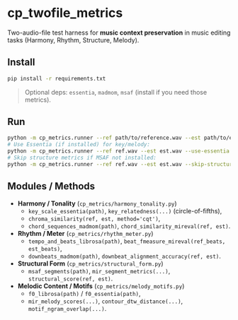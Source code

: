 
# cp_twofile_metrics

Two-audio-file test harness for **music context preservation** in music editing tasks (Harmony, Rhythm, Structure, Melody).

## Install

```bash
pip install -r requirements.txt
```

> Optional deps: `essentia`, `madmom`, `msaf` (install if you need those metrics).

## Run

```bash
python -m cp_metrics.runner --ref path/to/reference.wav --est path/to/edited.wav
# Use Essentia (if installed) for key/melody:
python -m cp_metrics.runner --ref ref.wav --est est.wav --use-essentia
# Skip structure metrics if MSAF not installed:
python -m cp_metrics.runner --ref ref.wav --est est.wav --skip-structure
```

## Modules / Methods

- **Harmony / Tonality** (`cp_metrics/harmony_tonality.py`)
  - `key_scale_essentia(path)`, `key_relatedness(...)` (circle-of-fifths), 
  - `chroma_similarity(ref, est, method='cqt')`,
  - `chord_sequences_madmom(path)`, `chord_similarity_mireval(ref, est)`.
- **Rhythm / Meter** (`cp_metrics/rhythm_meter.py`)
  - `tempo_and_beats_librosa(path)`, `beat_fmeasure_mireval(ref_beats, est_beats)`,
  - `downbeats_madmom(path)`, `downbeat_alignment_accuracy(ref, est)`.
- **Structural Form** (`cp_metrics/structural_form.py`)
  - `msaf_segments(path)`, `mir_segment_metrics(...)`, `structural_score(ref, est)`.
- **Melodic Content / Motifs** (`cp_metrics/melody_motifs.py`)
  - `f0_librosa(path)` / `f0_essentia(path)`,
  - `mir_melody_scores(...)`, `contour_dtw_distance(...)`, `motif_ngram_overlap(...)`.
